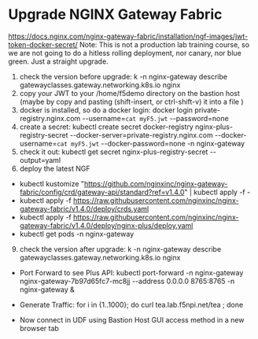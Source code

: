 # Upgrade NGINX Gateway Fabric

https://docs.nginx.com/nginx-gateway-fabric/installation/ngf-images/jwt-token-docker-secret/
Note: This is not a production lab training course, so we are not going to do a hitless rolling deployment, nor canary, nor blue green.  Just a straight upgrade.

1. check the version before upgrade: k -n nginx-gateway describe gatewayclasses.gateway.networking.k8s.io nginx 
2. copy your JWT to your /home/f5demo directory on the bastion host (maybe by copy and pasting (shift-insert, or ctrl-shift-v) it into a file )
3. docker is installed, so do a docker login: docker login private-registry.nginx.com --username=`cat myF5.jwt` --password=none
5. create a secret: kubectl create secret docker-registry nginx-plus-registry-secret --docker-server=private-registry.nginx.com --docker-username=`cat myF5.jwt` --docker-password=none -n nginx-gateway
6. check it out: kubectl get secret nginx-plus-registry-secret --output=yaml
8. deploy the latest NGF
- kubectl kustomize "https://github.com/nginxinc/nginx-gateway-fabric/config/crd/gateway-api/standard?ref=v1.4.0" | kubectl apply -f -
- kubectl apply -f https://raw.githubusercontent.com/nginxinc/nginx-gateway-fabric/v1.4.0/deploy/crds.yaml
- kubectl apply -f https://raw.githubusercontent.com/nginxinc/nginx-gateway-fabric/v1.4.0/deploy/nginx-plus/deploy.yaml
- kubectl get pods -n nginx-gateway
9. check the version after upgrade: k -n nginx-gateway describe gatewayclasses.gateway.networking.k8s.io nginx 

- Port Forward to see Plus API: kubectl port-forward -n nginx-gateway nginx-gateway-7b97d65fc7-mc8jj --address 0.0.0.0 8765:8765 -n nginx-gateway &

- Generate Traffic: for i in {1..1000}; do curl tea.lab.f5npi.net/tea ; done

- Now connect in UDF using Bastion Host GUI access method in a new browser tab


